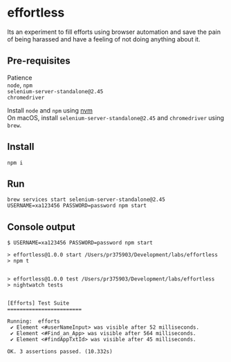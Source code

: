 # effortless

Its an experiment to fill efforts using browser automation and save the pain
of being harassed and have a feeling of not doing anything about it.

## Pre-requisites
Patience  
`node`, `npm`  
`selenium-server-standalone@2.45`  
`chromedriver`

Install `node` and `npm` using [nvm](https://github.com/creationix/nvm#installation)  
On macOS, install `selenium-server-standalone@2.45` and `chromedriver` using
`brew`.

## Install
`npm i`

## Run
`brew services start selenium-server-standalone@2.45`  
`USERNAME=xa123456 PASSWORD=password npm start`

## Console output
```
$ USERNAME=xa123456 PASSWORD=password npm start

> effortless@1.0.0 start /Users/pr375903/Development/labs/effortless
> npm t


> effortless@1.0.0 test /Users/pr375903/Development/labs/effortless
> nightwatch tests


[Efforts] Test Suite
========================

Running:  efforts
 ✔ Element <#userNameInput> was visible after 52 milliseconds.
 ✔ Element <#Find_an_App> was visible after 564 milliseconds.
 ✔ Element <#findAppTxtId> was visible after 45 milliseconds.

OK. 3 assertions passed. (10.332s)
```
